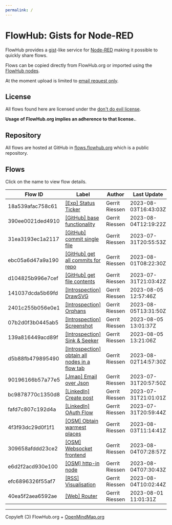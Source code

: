 ```yaml
---
permalink: /
---
```


# FlowHub: Gists for Node-RED

FlowHub provides a [gist](https://en.wikipedia.org/wiki/GitHub#Gist)-like service for [Node-RED](https://nodered.org) making it possible to quickly share flows.

Flows can be copied directly from FlowHub.org or imported using the [FlowHub nodes](https://flows.nodered.org/node/@gregoriusrippenstein/node-red-contrib-flowhub).

At the moment upload is limited to [email request only](mailto:request.apitoken@flowhub.org).

## License

All flows found here are licensed under the [don't do evil license](https://cdn.openmindmap.org/LICENSE.txt).

**Usage of FlowHub.org implies an adherence to that license.**.

## Repository

All flows are hosted at GitHub in [flows.flowhub.org](https://github.com/gorenje/flows.flowhub.org) which is a public repository.


## Flows

Click on the name to view flow details.

| Flow ID | Label | Author | Last Update |
|---------|-------|--------|-------------|
| 18a539afac758c61 |  [[Exp] Status Ticker](https://flowhub.org/f/18a539afac758c61) | Gerrit Riessen | 2023-08-03T16:43:03Z |
| 390ee0021ded4910 |  [[GitHub] base functionality](https://flowhub.org/f/390ee0021ded4910) | Gerrit Riessen | 2023-08-04T12:19:22Z |
| 31ea3193ec1a2117 |  [[GitHub] commit single file](https://flowhub.org/f/31ea3193ec1a2117) | Gerrit Riessen | 2023-07-31T20:55:53Z |
| ebc05a6d47a9a190 |  [[GitHub] get all commits for repo](https://flowhub.org/f/ebc05a6d47a9a190) | Gerrit Riessen | 2023-08-01T08:22:30Z |
| d104825b996e7cef |  [[GitHub] get file contents](https://flowhub.org/f/d104825b996e7cef) | Gerrit Riessen | 2023-07-31T21:03:42Z |
| 141037dcda5b69fd |  [[Introspection] DrawSVG](https://flowhub.org/f/141037dcda5b69fd) | Gerrit Riessen | 2023-08-05 12:57:46Z |
| 2401c255b056e0e1 |  [[Introspection] Orphans](https://flowhub.org/f/2401c255b056e0e1) | Gerrit Riessen | 2023-08-05T13:31:50Z |
| 07b2d0f3b0445ab5 |  [[Introspection] Screenshot](https://flowhub.org/f/07b2d0f3b0445ab5) | Gerrit Riessen | 2023-08-05 13:01:37Z |
| 139a816449acd89f |  [[Introspection] Sink &amp; Seeker](https://flowhub.org/f/139a816449acd89f) | Gerrit Riessen | 2023-08-05 13:21:06Z |
| d5b88fb479895490 |  [[Introspection] obtain all nodes in a flow tab](https://flowhub.org/f/d5b88fb479895490) | Gerrit Riessen | 2023-08-02T14:57:30Z |
| 90196166b57a77e5 |  [[Jmap] Email over Json](https://flowhub.org/f/90196166b57a77e5) | Gerrit Riessen | 2023-07-31T20:57:50Z |
| bc9878770c1350d8 |  [[LinkedIn] Create post](https://flowhub.org/f/bc9878770c1350d8) | Gerrit Riessen | 2023-07-31T21:01:01Z |
| fafd7c807c192d4a |  [[LinkedIn] OAuth Flow](https://flowhub.org/f/fafd7c807c192d4a) | Gerrit Riessen | 2023-07-31T20:59:44Z |
| 4f3f93dc29d0f1f1 |  [[OSM] Obtain warmest places](https://flowhub.org/f/4f3f93dc29d0f1f1) | Gerrit Riessen | 2023-08-03T11:14:41Z |
| 309658afddd23ce2 |  [[OSM] Websocket frontend](https://flowhub.org/f/309658afddd23ce2) | Gerrit Riessen | 2023-08-04T07:28:57Z |
| e6d2f2acd930e100 |  [[OSM] http-in node](https://flowhub.org/f/e6d2f2acd930e100) | Gerrit Riessen | 2023-08-04T07:30:43Z |
| efc6896326f55af7 |  [[RSS] Visualisation](https://flowhub.org/f/efc6896326f55af7) | Gerrit Riessen | 2023-08-04T10:02:44Z |
| 40ea5f2aea6592ae |  [[Web] Router](https://flowhub.org/f/40ea5f2aea6592ae) | Gerrit Riessen | 2023-08-01 11:01:31Z |

---

Copyleft (Ɔ) FlowHub.org + [OpenMindMap.org](https://blog.openmindmap.org)

